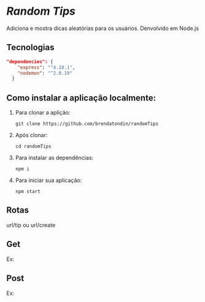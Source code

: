 # _Random Tips_

Adiciona e mostra dicas aleatórias para os usuários. Denvolvido em Node.js

## Tecnologias

```Json
"dependencies": {
    "express": "^4.18.1",
    "nodemon": "^2.0.19"
  }
```

## Como instalar a aplicação localmente:

1. Para clonar a aplição:

    ```git clone https://github.com/brendatondin/randomTips```

2. Após clonar:

     ```cd randomTips```

3. Para instalar as dependências:

    ```npm i```

4. Para iniciar sua aplicação:

    ```npm start```

## Rotas

url/tip ou url/create

## Get
<!-- get[mostrar como é exemplo de resposta] -->
Ex:
<!-- pegar resposta do insonmina e usar como exemplo -->

## Post
<!-- post[mostrar resposta e como enviar] -->
Ex:
<!-- pegar exemplo blabla -->

